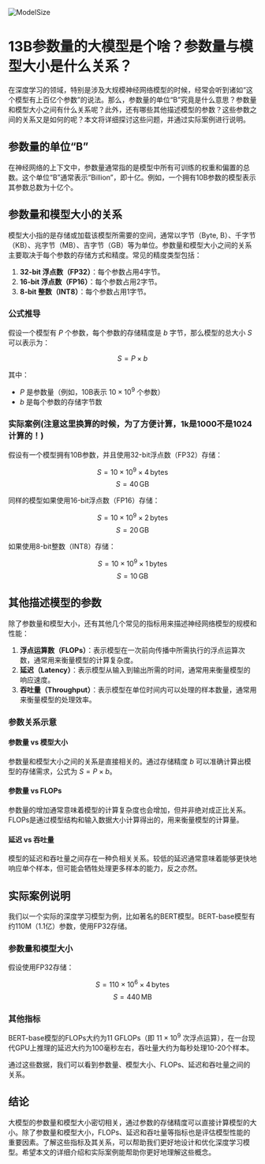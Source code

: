 ![ModelSize](BigModel/ModelSize/ModelSize.jpg)
# 13B参数量的大模型是个啥？参数量与模型大小是什么关系？

在深度学习的领域，特别是涉及大规模神经网络模型的时候，经常会听到诸如“这个模型有上百亿个参数”的说法。那么，参数量的单位“B”究竟是什么意思？参数量和模型大小之间有什么关系呢？此外，还有哪些其他描述模型的参数？这些参数之间的关系又是如何的呢？本文将详细探讨这些问题，并通过实际案例进行说明。

## 参数量的单位“B”

在神经网络的上下文中，参数量通常指的是模型中所有可训练的权重和偏置的总数。这个单位“B”通常表示“Billion”，即十亿。例如，一个拥有10B参数的模型表示其参数总数为十亿个。

## 参数量和模型大小的关系

模型大小指的是存储或加载该模型所需要的空间，通常以字节（Byte, B）、千字节（KB）、兆字节（MB）、吉字节（GB）等为单位。参数量和模型大小之间的关系主要取决于每个参数的存储方式和精度。常见的精度类型包括：

1. **32-bit 浮点数（FP32）**：每个参数占用4字节。
2. **16-bit 浮点数（FP16）**：每个参数占用2字节。
3. **8-bit 整数（INT8）**：每个参数占用1字节。

### 公式推导

假设一个模型有 $P$ 个参数，每个参数的存储精度是 $b$ 字节，那么模型的总大小 $S$ 可以表示为：

$$S = P \times b$$

其中：
- $P$ 是参数量（例如，10B表示 $10 \times 10^9$ 个参数）
- $b$ 是每个参数的存储字节数

### 实际案例(**注意这里换算的时候，为了方便计算，1k是1000不是1024计算的！**)

假设有一个模型拥有10B参数，并且使用32-bit浮点数（FP32）存储：

$$S = 10 \times 10^9 \times 4 \, \text{bytes}$$
$$S = 40 \, \text{GB}$$

同样的模型如果使用16-bit浮点数（FP16）存储：

$$S = 10 \times 10^9 \times 2 \, \text{bytes}$$
$$S = 20 \, \text{GB}$$

如果使用8-bit整数（INT8）存储：

$$S = 10 \times 10^9 \times 1 \, \text{bytes}$$
$$S = 10 \, \text{GB}$$

## 其他描述模型的参数

除了参数量和模型大小，还有其他几个常见的指标用来描述神经网络模型的规模和性能：

1. **浮点运算数（FLOPs）**：表示模型在一次前向传播中所需执行的浮点运算次数，通常用来衡量模型的计算复杂度。
2. **延迟（Latency）**：表示模型从输入到输出所需的时间，通常用来衡量模型的响应速度。
3. **吞吐量（Throughput）**：表示模型在单位时间内可以处理的样本数量，通常用来衡量模型的处理效率。

### 参数关系示意

#### 参数量 vs 模型大小

参数量和模型大小之间的关系是直接相关的。通过存储精度 $b$ 可以准确计算出模型的存储需求，公式为 $S = P \times b$。

#### 参数量 vs FLOPs

参数量的增加通常意味着模型的计算复杂度也会增加，但并非绝对成正比关系。FLOPs是通过模型结构和输入数据大小计算得出的，用来衡量模型的计算量。

#### 延迟 vs 吞吐量

模型的延迟和吞吐量之间存在一种负相关关系。较低的延迟通常意味着能够更快地响应单个样本，但可能会牺牲处理更多样本的能力，反之亦然。

## 实际案例说明

我们以一个实际的深度学习模型为例，比如著名的BERT模型。BERT-base模型有约110M（1.1亿）参数，使用FP32存储。

### 参数量和模型大小

假设使用FP32存储：

$$S = 110 \times 10^6 \times 4 \, \text{bytes}$$
$$S = 440 \, \text{MB}$$

### 其他指标

BERT-base模型的FLOPs大约为11 GFLOPs（即 $11 \times 10^9$ 次浮点运算），在一台现代GPU上推理的延迟大约为100毫秒左右，吞吐量大约为每秒处理10-20个样本。

通过这些数据，我们可以看到参数量、模型大小、FLOPs、延迟和吞吐量之间的关系。

## 结论

大模型的参数量和模型大小密切相关，通过参数的存储精度可以直接计算模型的大小。除了参数量和模型大小，FLOPs、延迟和吞吐量等指标也是评估模型性能的重要因素。了解这些指标及其关系，可以帮助我们更好地设计和优化深度学习模型。希望本文的详细介绍和实际案例能帮助你更好地理解这些概念。